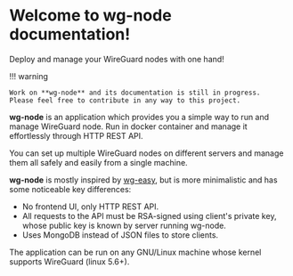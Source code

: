 # Welcome to wg-node documentation!

Deploy and manage your WireGuard nodes with one hand!

!!! warning

    Work on **wg-node** and its documentation is still in progress.
    Please feel free to contribute in any way to this project.

**wg-node** is an application which provides you a simple way to run and manage WireGuard node.
Run in docker container and manage it effortlessly through HTTP REST API.

You can set up multiple WireGuard nodes on different servers and manage them all safely and easily
from a single machine.

**wg-node** is mostly inspired by [wg-easy](https://github.com/wg-easy/wg-easy), but is more minimalistic
and has some noticeable key differences:

- No frontend UI, only HTTP REST API.
- All requests to the API must be RSA-signed using client's private key,
  whose public key is known by server running wg-node.
- Uses MongoDB instead of JSON files to store clients.

The application can be run on any GNU/Linux machine whose kernel supports WireGuard (linux 5.6+).
